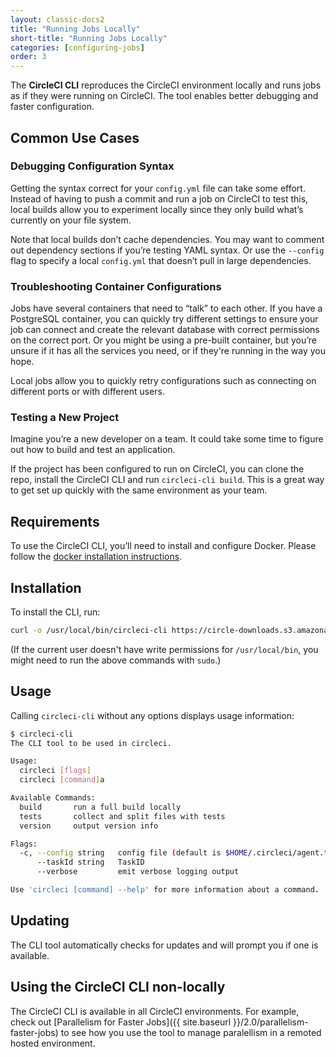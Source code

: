 ```yaml
---
layout: classic-docs2
title: "Running Jobs Locally"
short-title: "Running Jobs Locally"
categories: [configuring-jobs]
order: 3
---
```


The **CircleCI CLI** reproduces the CircleCI environment locally and runs jobs as if they were running on CircleCI. The tool enables better debugging and faster configuration.

## Common Use Cases

### Debugging Configuration Syntax

Getting the syntax correct for your `config.yml` file can take some effort. Instead of having to push a commit and run a job on CircleCI to test this, local builds allow you to experiment locally since they only build what’s currently on your file system.

Note that local builds don’t cache dependencies. You may want to comment out dependency sections if you’re testing YAML syntax. Or use the `--config` flag to specify a local `config.yml` that doesn’t pull in large dependencies.

### Troubleshooting Container Configurations

Jobs have several containers that need to “talk” to each other. If you have a PostgreSQL container, you can quickly try different settings to ensure your job can connect and create the relevant database with correct permissions on the correct port. Or you might be using a pre-built container, but you’re unsure if it has all the services you need, or if they're running in the way you hope.

Local jobs allow you to quickly retry configurations such as connecting on different ports or with different users.

### Testing a New Project

Imagine you’re a new developer on a team. It could take some time to figure out how to build and test an application.

If the project has been configured to run on CircleCI, you can clone the repo, install the CircleCI CLI and run `circleci-cli build`. This is a great way to get set up quickly with the same environment as your team.

## Requirements

To use the CircleCI CLI, you’ll need to install and configure Docker. Please follow the [docker installation instructions](https://docs.docker.com/engine/installation/).

## Installation

To install the CLI, run:

```Bash
curl -o /usr/local/bin/circleci-cli https://circle-downloads.s3.amazonaws.com/releases/circleci-builder/circleci-builder-beta && chmod +x /usr/local/bin/circleci-cli
```

(If the current user doesn't have write permissions for `/usr/local/bin`, you might need to run the above commands with `sudo`.)

## Usage

Calling `circleci-cli` without any options displays usage information:

```Bash
$ circleci-cli
The CLI tool to be used in circleci.

Usage:
  circleci [flags]
  circleci [command]a

Available Commands:
  build       run a full build locally
  tests       collect and split files with tests
  version     output version info

Flags:
  -c, --config string   config file (default is $HOME/.circleci/agent.toml)
      --taskId string   TaskID
      --verbose         emit verbose logging output

Use 'circleci [command] --help' for more information about a command.
```

## Updating

The CLI tool automatically checks for updates and will prompt you if one is available.

## Using the CircleCI CLI non-locally

The CircleCI CLI is available in all CircleCI environments. For example, check out [Parallelism for Faster Jobs]({{ site.baseurl }}/2.0/parallelism-faster-jobs) to see how you use the tool to manage paralellism in a remoted hosted environment.
